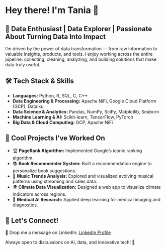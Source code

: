 # Hey there! I'm Tania 👋

## 🚀 Data Enthusiast | Data Explorer | Passionate About Turning Data Into Impact  
I’m driven by the power of data transformation — from raw information to valuable insights, products, and tools. I enjoy working across the entire pipeline: collecting, cleaning, analyzing, and building solutions that make data truly useful.

## 🛠 Tech Stack & Skills
- **Languages:** Python, R, SQL, C, C++  
- **Data Engineering & Processing:** Apache NiFi, Google Cloud Platform (GCP), Dataiku  
- **Data Science & Analytics:** Pandas, NumPy, SciPy, Matplotlib, Seaborn  
- **Machine Learning & AI:** Scikit-learn, TensorFlow, PyTorch  
- **Big Data & Cloud Computing:** GCP, Apache NiFi  

## 🔎 Cool Projects I've Worked On
- 🏆 **PageRank Algorithm:** Implemented Google’s iconic ranking algorithm.  
- 📚 **Book Recommender System:** Built a recommendation engine to personalize book suggestions.  
- 🎵 **Music Trends Analysis:** Explored and visualized evolving musical patterns using streaming and sales data.  
- 🌍 **Climate Data Visualization:** Designed a web app to visualize climate indicators across regions.  
- 🏥 **Medical AI Research:** Applied deep learning for medical imaging and diagnostics.  

## 💬 Let's Connect!
📩 Drop me a message on LinkedIn: [LinkedIn Profile](https://www.linkedin.com/in/tania-mendes-dias/)

Always open to discussions on AI, data, and innovative tech! 🚀

